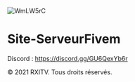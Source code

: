 ![WmLW5rC](https://user-images.githubusercontent.com/78325525/124687891-26304f80-ded6-11eb-9c00-63caa2ca814c.png)
# Site-ServeurFivem

Discord : https://discord.gg/GU6QexYb6r

© 2021 RXITV. Tous droits réservés.
